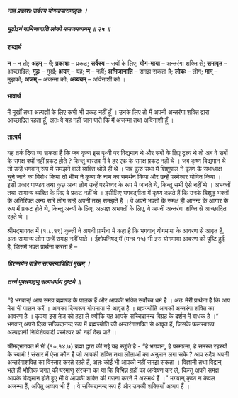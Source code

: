 ##### नाहं प्रकाशः सर्वस्य योगमायासमावृतः ।
##### मूढोऽयं नाभिजानाति लोको मामजमव्ययम् ॥ २५ ॥

#### शब्दार्थ

**न** – न तो; **अहम्** – मैं; **प्रकाशः** – प्रकट; **सर्वस्य** – सबों के लिए; **योग-माया** – अन्तरंगा शक्ति से; **समावृत** – आच्छादित; **मूढः** – मुर्ख; **अयम्** – यह; **न** – नहीं; **अभिजानाति** – समझ सकता है; **लोकः** – लोग; **माम्** – मुझको; **अजम्** – अजन्मा को; **अव्ययम्** – अविनाशी को ।

#### भावार्थ

मैं मूर्खों तथा अल्पज्ञों के लिए कभी भी प्रकट नहीं हूँ । उनके लिए तो मैं अपनी अन्तरंगा शक्ति द्वारा आच्छादित रहता हूँ, अतः वे यह नहीं जान पाते कि मैं अजन्मा तथा अविनाशी हूँ ।

#### तात्पर्य

यह तर्क दिया जा सकता है कि जब कृष्ण इस पृथ्वी पर विद्यमान थे और सबों के लिए दृश्य थे तो अब वे सबों के समक्ष क्यों नहीं प्रकट होते ? किन्तु वास्तव में वे हर एक के समक्ष प्रकट नहीं थे । जब कृष्ण विद्यमान थे तो उन्हें भगवान् रूप में समझने वाले व्यक्ति थोड़े ही थे । जब कुरु सभा में शिशुपाल ने कृष्ण के सभाध्यक्ष चुने जाने का विरोध किया तो भीष्म ने कृष्ण के नाम का समर्थन किया और उन्हें परमेश्वर घोषित किया । इसी प्रकार पाण्डव तथा कुछ अन्य लोग उन्हें परमेश्वर के रूप में जानते थे, किन्तु सभी ऐसे नहीं थे । अभक्तों तथा सामान्य व्यक्ति के लिए वे प्रकट नहीं थे । इसीलिए भगवद्गीता में कृष्ण कहते हैं कि उनके विशुद्ध भक्तों के अतिरिक्त अन्य सारे लोग उन्हें अपनी तरह समझते हैं । वे अपने भक्तों के समक्ष ही आनन्द के आगार के रूप में प्रकट होते थे, किन्तु अन्यों के लिए, अल्पज्ञ अभक्तों के लिए, वे अपनी अन्तरंगा शक्ति से आच्छादित रहते थे ।

श्रीमद्भागवत में (१.८.१९) कुन्ती ने अपनी प्रार्थना में कहा है कि भगवान् योगमाया के आवरण से आवृत हैं, अतः सामान्य लोग उन्हें समझ नहीं पाते । ईशोपनिषद् में (मन्त्र १५) भी इस योगमाया आवरण की पुष्टि हुई है, जिसमें भक्त प्रार्थना करता है –

##### हिरण्मयेन पात्रेण सत्यस्यापिहितं मुखम् ।
##### तत्त्वं पूषन्नपावृणु सत्यधर्माय दृष्टये ॥

“हे भगवान्! आप समग्र ब्रह्माण्ड के पालक हैं और आपकी भक्ति सर्वोच्च धर्म है । अतः मेरी प्रार्थना है कि आप मेरा भी पालन करें । आपका दिव्यरूप योगमाया से आवृत है । ब्रह्मज्योति आपकी अन्तरंगा शक्ति का आवरण है । कृपया इस तेज को हटा लें क्योंकि यह आपके सच्चिदानन्द विग्रह के दर्शन में बाधक है ।” भगवान् अपने दिव्य सच्चिदानन्द रूप में ब्रह्मज्योति की अन्तरंगाशक्ति से आवृत हैं, जिसके फलस्वरूप अल्पज्ञानी निर्विशेषवादी परमेश्वर को नहीं देख पाते ।

श्रीमद्भागवत में भी (१०.१४.७) ब्रह्मा द्वारा की गई यह स्तुति है - “हे भगवान्, हे परमात्मा, हे समस्त रहस्यों के स्वामी ! संसार में ऐसा कौन है जो आपकी शक्ति तथा लीलाओं का अनुमान लगा सके ? आप सदैव अपनी अन्तरंगाशक्ति का विस्तार करते रहते हैं, अतः कोई भी आपको नहीं समझ सकता । विज्ञानी तथा विद्वान् भले ही भौतिक जगत् की परमाणु संरचना का या कि विभिन्न ग्रहों का अन्वेषण कर लें, किन्तु अपने समक्ष आपके विद्यमान होते हुए भी वे आपकी शक्ति की गणना करने में असमर्थ हैं ।” भगवान् कृष्ण न केवल अजन्मा हैं, अपितु अव्यय भी हैं । वे सच्चिदानन्द रूप हैं और उनकी शक्तियाँ अव्यय हैं ।
